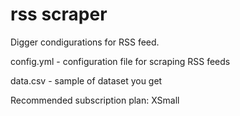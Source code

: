 # rss scraper
Digger condigurations for RSS feed.

config.yml - configuration file for scraping RSS feeds

data.csv - sample of dataset you get

Recommended subscription plan: XSmall
